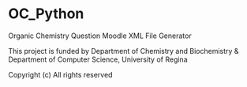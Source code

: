 # OC_Python
Organic Chemistry Question Moodle XML File Generator

This project is funded by Department of Chemistry and Biochemistry & Department of Computer Science, University of Regina

Copyright (c) All rights reserved
